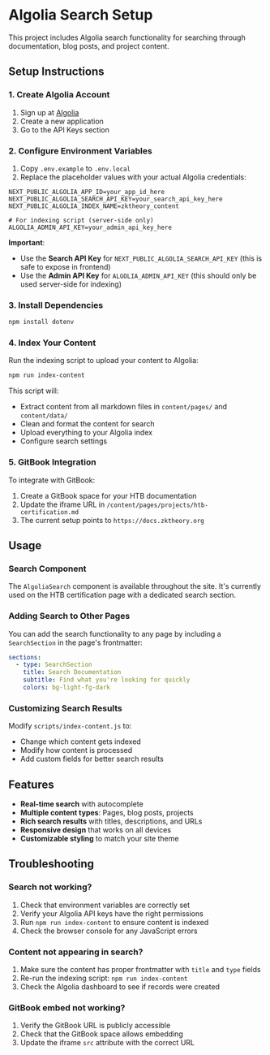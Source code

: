 # Algolia Search Setup

This project includes Algolia search functionality for searching through documentation, blog posts, and project content.

## Setup Instructions

### 1. Create Algolia Account

1. Sign up at [Algolia](https://www.algolia.com/)
2. Create a new application
3. Go to the API Keys section

### 2. Configure Environment Variables

1. Copy `.env.example` to `.env.local`
2. Replace the placeholder values with your actual Algolia credentials:

```env
NEXT_PUBLIC_ALGOLIA_APP_ID=your_app_id_here
NEXT_PUBLIC_ALGOLIA_SEARCH_API_KEY=your_search_api_key_here
NEXT_PUBLIC_ALGOLIA_INDEX_NAME=zktheory_content

# For indexing script (server-side only)
ALGOLIA_ADMIN_API_KEY=your_admin_api_key_here
```

**Important**:

- Use the **Search API Key** for `NEXT_PUBLIC_ALGOLIA_SEARCH_API_KEY` (this is safe to expose in frontend)
- Use the **Admin API Key** for `ALGOLIA_ADMIN_API_KEY` (this should only be used server-side for indexing)

### 3. Install Dependencies

```bash
npm install dotenv
```

### 4. Index Your Content

Run the indexing script to upload your content to Algolia:

```bash
npm run index-content
```

This script will:

- Extract content from all markdown files in `content/pages/` and `content/data/`
- Clean and format the content for search
- Upload everything to your Algolia index
- Configure search settings

### 5. GitBook Integration

To integrate with GitBook:

1. Create a GitBook space for your HTB documentation
2. Update the iframe URL in `/content/pages/projects/htb-certification.md`
3. The current setup points to `https://docs.zktheory.org`

## Usage

### Search Component

The `AlgoliaSearch` component is available throughout the site. It's currently used on the HTB certification page with a dedicated search section.

### Adding Search to Other Pages

You can add the search functionality to any page by including a `SearchSection` in the page's frontmatter:

```yaml
sections:
  - type: SearchSection
    title: Search Documentation
    subtitle: Find what you're looking for quickly
    colors: bg-light-fg-dark
```

### Customizing Search Results

Modify `scripts/index-content.js` to:

- Change which content gets indexed
- Modify how content is processed
- Add custom fields for better search results

## Features

- **Real-time search** with autocomplete
- **Multiple content types**: Pages, blog posts, projects
- **Rich search results** with titles, descriptions, and URLs
- **Responsive design** that works on all devices
- **Customizable styling** to match your site theme

## Troubleshooting

### Search not working?

1. Check that environment variables are correctly set
2. Verify your Algolia API keys have the right permissions
3. Run `npm run index-content` to ensure content is indexed
4. Check the browser console for any JavaScript errors

### Content not appearing in search?

1. Make sure the content has proper frontmatter with `title` and `type` fields
2. Re-run the indexing script: `npm run index-content`
3. Check the Algolia dashboard to see if records were created

### GitBook embed not working?

1. Verify the GitBook URL is publicly accessible
2. Check that the GitBook space allows embedding
3. Update the iframe `src` attribute with the correct URL

